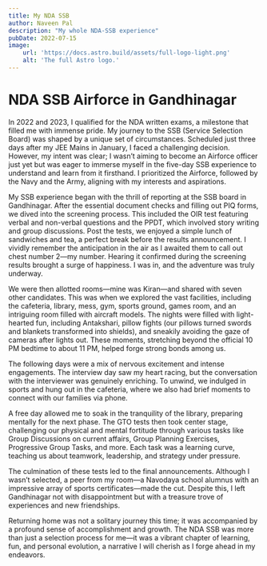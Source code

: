 ```yaml
---
title: My NDA SSB
author: Naveen Pal
description: "My whole NDA-SSB experience"
pubDate: 2022-07-15
image:
    url: 'https://docs.astro.build/assets/full-logo-light.png'
    alt: 'The full Astro logo.'
---
```


# NDA SSB Airforce in Gandhinagar

In 2022 and 2023, I qualified for the NDA written exams, a milestone that filled me with immense pride. My journey to the SSB (Service Selection Board) was shaped by a unique set of circumstances. Scheduled just three days after my JEE Mains in January, I faced a challenging decision. However, my intent was clear; I wasn’t aiming to become an Airforce officer just yet but was eager to immerse myself in the five-day SSB experience to understand and learn from it firsthand. I prioritized the Airforce, followed by the Navy and the Army, aligning with my interests and aspirations.

My SSB experience began with the thrill of reporting at the SSB board in Gandhinagar. After the essential document checks and filling out PIQ forms, we dived into the screening process. This included the OIR test featuring verbal and non-verbal questions and the PPDT, which involved story writing and group discussions. Post the tests, we enjoyed a simple lunch of sandwiches and tea, a perfect break before the results announcement. I vividly remember the anticipation in the air as I awaited them to call out chest number 2—my number. Hearing it confirmed during the screening results brought a surge of happiness. I was in, and the adventure was truly underway.

We were then allotted rooms—mine was Kiran—and shared with seven other candidates. This was when we explored the vast facilities, including the cafeteria, library, mess, gym, sports ground, games room, and an intriguing room filled with aircraft models. The nights were filled with light-hearted fun, including Antakshari, pillow fights (our pillows turned swords and blankets transformed into shields), and sneakily avoiding the gaze of cameras after lights out. These moments, stretching beyond the official 10 PM bedtime to about 11 PM, helped forge strong bonds among us.

The following days were a mix of nervous excitement and intense engagements. The interview day saw my heart racing, but the conversation with the interviewer was genuinely enriching. To unwind, we indulged in sports and hung out in the cafeteria, where we also had brief moments to connect with our families via phone.

A free day allowed me to soak in the tranquility of the library, preparing mentally for the next phase. The GTO tests then took center stage, challenging our physical and mental fortitude through various tasks like Group Discussions on current affairs, Group Planning Exercises, Progressive Group Tasks, and more. Each task was a learning curve, teaching us about teamwork, leadership, and strategy under pressure.

The culmination of these tests led to the final announcements. Although I wasn’t selected, a peer from my room—a Navodaya school alumnus with an impressive array of sports certificates—made the cut. Despite this, I left Gandhinagar not with disappointment but with a treasure trove of experiences and new friendships.

Returning home was not a solitary journey this time; it was accompanied by a profound sense of accomplishment and growth. The NDA SSB was more than just a selection process for me—it was a vibrant chapter of learning, fun, and personal evolution, a narrative I will cherish as I forge ahead in my endeavors.